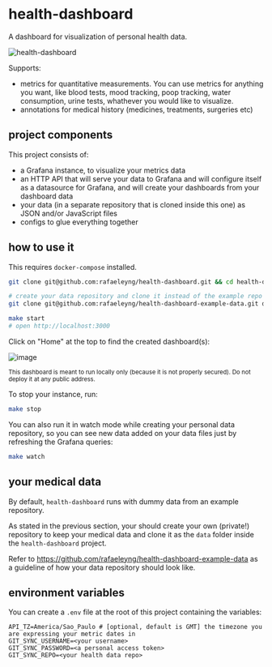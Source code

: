 # health-dashboard

A dashboard for visualization of personal health data.

![health-dashboard](https://user-images.githubusercontent.com/4842605/81372843-b6f07d00-90d1-11ea-9e29-d2d40b2cf435.png)

Supports:
- metrics for quantitative measurements. You can use metrics for anything you want, like blood tests, mood tracking, poop tracking, water consumption, urine tests, whathever you would like to visualize.
- annotations for medical history (medicines, treatments, surgeries etc)

## project components

This project consists of:
- a Grafana instance, to visualize your metrics data
- an HTTP API that will serve your data to Grafana and will configure itself as a datasource for Grafana, and will create your dashboards from your dashboard data
- your data (in a separate repository that is cloned inside this one) as JSON and/or JavaScript files
- configs to glue everything together

## how to use it

This requires `docker-compose` installed.

```sh
git clone git@github.com:rafaeleyng/health-dashboard.git && cd health-dashboard

# create your data repository and clone it instead of the example repo bellow
git clone git@github.com:rafaeleyng/health-dashboard-example-data.git data

make start
# open http://localhost:3000
```

Click on "Home" at the top to find the created dashboard(s):

![image](https://user-images.githubusercontent.com/4842605/81561243-45326080-9369-11ea-974b-9849e12f2c87.png)

<small>This dashboard is meant to run locally only (because it is not properly secured). Do not deploy it at any public address.</small>

To stop your instance, run:

```sh
make stop
```

You can also run it in watch mode while creating your personal data repository, so you can see new data added on your data files just by refreshing the Grafana queries:

```sh
make watch
```

## your medical data

By default, `health-dashboard` runs with dummy data from an example repository.

As stated in the previous section, your should create your own (private!) repository to keep your medical data and clone it as the `data` folder inside the `health-dashboard` project.

Refer to https://github.com/rafaeleyng/health-dashboard-example-data as a guideline of how your data repository should look like.

## environment variables

You can create a `.env` file at the root of this project containing the variables:

```
API_TZ=America/Sao_Paulo # [optional, default is GMT] the timezone you are expressing your metric dates in
GIT_SYNC_USERNAME=<your username>
GIT_SYNC_PASSWORD=<a personal access token>
GIT_SYNC_REPO=<your health data repo>
```
